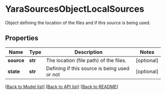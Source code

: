# YaraSourcesObjectLocalSources

Object defining the location of the files and if this source is being used.
## Properties
Name | Type | Description | Notes
------------ | ------------- | ------------- | -------------
**source** | **str** | The location (file path) of the files. | [optional] 
**state** | **str** | Defining if this source is being used or not | [optional] 

[[Back to Model list]](../README.md#documentation-for-models) [[Back to API list]](../README.md#documentation-for-api-endpoints) [[Back to README]](../README.md)


